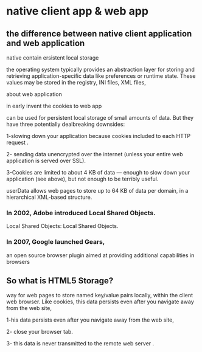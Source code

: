 # native client app & web app

## the difference  between  native client application and web application

 native contain ersistent local storage 

the operating system typically provides an abstraction layer for storing and retrieving application-specific data like preferences or runtime state. These values may be stored in the registry, INI files, XML files,

about web application

in early invent the cookies to web app 

 can be used for persistent local storage of small amounts of data. But they have three potentially dealbreaking downsides:
 
 1-slowing down your application because cookies included to each HTTP  request .

 2- sending data unencrypted over the internet (unless your entire web application is served over SSL).

 3-Cookies are limited to about 4 KB of data — enough to slow down your application (see above), but not enough to be terribly useful.

 userData allows web pages to store up to 64 KB of data per domain, in a hierarchical XML-based structure. 

 ### In 2002, Adobe introduced  Local Shared Objects. 

  Local Shared Objects: Local Shared Objects.

  ### In 2007, Google launched Gears,

  an open source browser plugin aimed at providing additional capabilities in browsers

  ## So what is HTML5 Storage? 

   way for web pages to store named key/value pairs locally, within the client web browser. Like cookies, this data persists even after you navigate away from the web site,

   1-his data persists even after you navigate away from the web site, 

   2- close your browser tab.

   3- this data is never transmitted to the remote web server .
   
